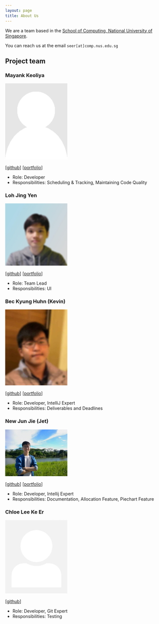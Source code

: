 ```yaml
---
layout: page
title: About Us
---
```


We are a team based in the [School of Computing, National University of Singapore](http://www.comp.nus.edu.sg).

You can reach us at the email `seer[at]comp.nus.edu.sg`

## Project team

### Mayank Keoliya

<img src="images/mkeoliya.png" width="200px">

[[github](http://github.com/mkeoliya)]
[[portfolio](team/mkeoliya.md)]

* Role: Developer
* Responsibilities: Scheduling & Tracking, Maintaining Code Quality

### Loh Jing Yen

<img src="images/jingyenloh.png" width="200px">

[[github](https://github.com/jingyenloh)]
[[portfolio](team/jingyenloh.md)]

* Role: Team Lead
* Responsibilities: UI

### Bec Kyung Huhn (Kevin)

<img src="images/lysire.png" width="200px">

[[github](http://github.com/lysire)]
[[portfolio](team/lysire.md)]

* Role: Developer, IntelliJ Expert
* Responsibilities: Deliverables and Deadlines

### New Jun Jie (Jet)

<img src="images/jetnew.png" width="200px">

[[github](http://github.com/jetnew)]
[[portfolio](team/jetnew.md)]

* Role: Developer, Intellij Expert
* Responsibilities: Documentation, Allocation Feature, Piechart Feature

### Chloe Lee Ke Er

<img src="images/chloelee767.png" width="200px">

[[github](http://github.com/chloelee767)]

* Role: Developer, Git Expert
* Responsibilities: Testing
